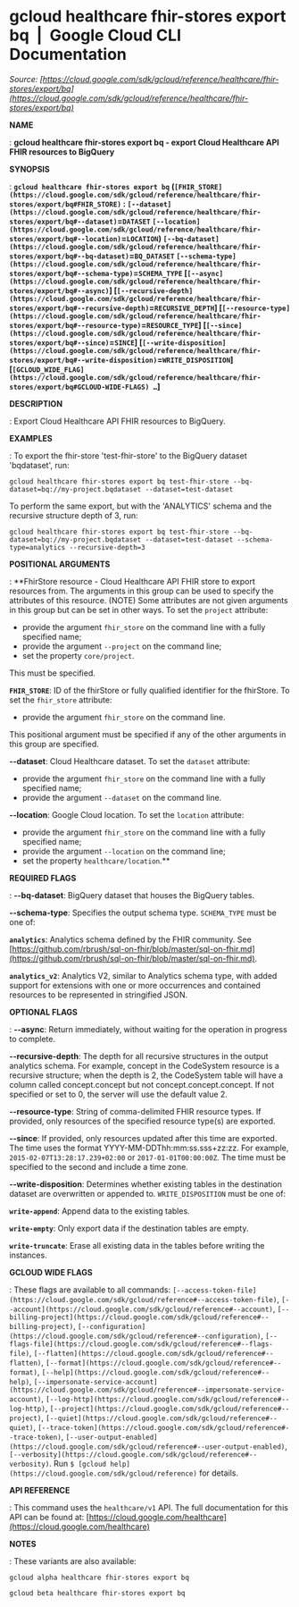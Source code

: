 # gcloud healthcare fhir-stores export bq  |  Google Cloud CLI Documentation

*Source: [https://cloud.google.com/sdk/gcloud/reference/healthcare/fhir-stores/export/bq](https://cloud.google.com/sdk/gcloud/reference/healthcare/fhir-stores/export/bq)*

**NAME**

: **gcloud healthcare fhir-stores export bq - export Cloud Healthcare API FHIR resources to BigQuery**

**SYNOPSIS**

: **`gcloud healthcare fhir-stores export bq` (`[FHIR_STORE](https://cloud.google.com/sdk/gcloud/reference/healthcare/fhir-stores/export/bq#FHIR_STORE)` : `[--dataset](https://cloud.google.com/sdk/gcloud/reference/healthcare/fhir-stores/export/bq#--dataset)`=`DATASET` `[--location](https://cloud.google.com/sdk/gcloud/reference/healthcare/fhir-stores/export/bq#--location)`=`LOCATION`) `[--bq-dataset](https://cloud.google.com/sdk/gcloud/reference/healthcare/fhir-stores/export/bq#--bq-dataset)`=`BQ_DATASET` `[--schema-type](https://cloud.google.com/sdk/gcloud/reference/healthcare/fhir-stores/export/bq#--schema-type)`=`SCHEMA_TYPE` [`[--async](https://cloud.google.com/sdk/gcloud/reference/healthcare/fhir-stores/export/bq#--async)`] [`[--recursive-depth](https://cloud.google.com/sdk/gcloud/reference/healthcare/fhir-stores/export/bq#--recursive-depth)`=`RECURSIVE_DEPTH`] [`[--resource-type](https://cloud.google.com/sdk/gcloud/reference/healthcare/fhir-stores/export/bq#--resource-type)`=`RESOURCE_TYPE`] [`[--since](https://cloud.google.com/sdk/gcloud/reference/healthcare/fhir-stores/export/bq#--since)`=`SINCE`] [`[--write-disposition](https://cloud.google.com/sdk/gcloud/reference/healthcare/fhir-stores/export/bq#--write-disposition)`=`WRITE_DISPOSITION`] [`[GCLOUD_WIDE_FLAG](https://cloud.google.com/sdk/gcloud/reference/healthcare/fhir-stores/export/bq#GCLOUD-WIDE-FLAGS) …`]**

**DESCRIPTION**

: Export Cloud Healthcare API FHIR resources to BigQuery.

**EXAMPLES**

: To export the fhir-store 'test-fhir-store' to the BigQuery dataset 'bqdataset',
run:

```
gcloud healthcare fhir-stores export bq test-fhir-store --bq-dataset=bq://my-project.bqdataset --dataset=test-dataset
```

To perform the same export, but with the 'ANALYTICS' schema and the recursive
structure depth of 3, run:

```
gcloud healthcare fhir-stores export bq test-fhir-store --bq-dataset=bq://my-project.bqdataset --dataset=test-dataset --schema-type=analytics --recursive-depth=3
```

**POSITIONAL ARGUMENTS**

: **FhirStore resource - Cloud Healthcare API FHIR store to export resources from.
The arguments in this group can be used to specify the attributes of this
resource. (NOTE) Some attributes are not given arguments in this group but can
be set in other ways.
To set the `project` attribute:

- provide the argument `fhir_store` on the command line with a fully
specified name;
- provide the argument `--project` on the command line;
- set the property `core/project`.

This must be specified.

**`FHIR_STORE`**:
ID of the fhirStore or fully qualified identifier for the fhirStore.
To set the `fhir_store` attribute:

- provide the argument `fhir_store` on the command line.

This positional argument must be specified if any of the other arguments in this
group are specified.

**--dataset**:
Cloud Healthcare dataset.
To set the `dataset` attribute:

- provide the argument `fhir_store` on the command line with a fully
specified name;
- provide the argument `--dataset` on the command line.

**--location**:
Google Cloud location.
To set the `location` attribute:

- provide the argument `fhir_store` on the command line with a fully
specified name;
- provide the argument `--location` on the command line;
- set the property `healthcare/location`.**

**REQUIRED FLAGS**

: **--bq-dataset**:
BigQuery dataset that houses the BigQuery tables.

**--schema-type**:
Specifies the output schema type. `SCHEMA_TYPE` must be
one of:

**`analytics`**:
Analytics schema defined by the FHIR community. See [https://github.com/rbrush/sql-on-fhir/blob/master/sql-on-fhir.md](https://github.com/rbrush/sql-on-fhir/blob/master/sql-on-fhir.md).

**`analytics_v2`**:
Analytics V2, similar to Analytics schema type, with added support for
extensions with one or more occurrences and contained resources to be
represented in stringified JSON.

**OPTIONAL FLAGS**

: **--async**:
Return immediately, without waiting for the operation in progress to complete.

**--recursive-depth**:
The depth for all recursive structures in the output analytics schema. For
example, concept in the CodeSystem resource is a recursive structure; when the
depth is 2, the CodeSystem table will have a column called concept.concept but
not concept.concept.concept. If not specified or set to 0, the server will use
the default value 2.

**--resource-type**:
String of comma-delimited FHIR resource types. If provided, only resources of
the specified resource type(s) are exported.

**--since**:
If provided, only resources updated after this time are exported. The time uses
the format YYYY-MM-DDThh:mm:ss.sss+zz:zz. For example,
`2015-02-07T13:28:17.239+02:00` or `2017-01-01T00:00:00Z`.
The time must be specified to the second and include a time zone.

**--write-disposition**:
Determines whether existing tables in the destination dataset are overwritten or
appended to. `WRITE_DISPOSITION` must be one of:

**`write-append`**:
Append data to the existing tables.

**`write-empty`**:
Only export data if the destination tables are empty.

**`write-truncate`**:
Erase all existing data in the tables before writing the instances.

**GCLOUD WIDE FLAGS**

: These flags are available to all commands: `[--access-token-file](https://cloud.google.com/sdk/gcloud/reference#--access-token-file)`,
`[--account](https://cloud.google.com/sdk/gcloud/reference#--account)`, `[--billing-project](https://cloud.google.com/sdk/gcloud/reference#--billing-project)`,
`[--configuration](https://cloud.google.com/sdk/gcloud/reference#--configuration)`,
`[--flags-file](https://cloud.google.com/sdk/gcloud/reference#--flags-file)`,
`[--flatten](https://cloud.google.com/sdk/gcloud/reference#--flatten)`, `[--format](https://cloud.google.com/sdk/gcloud/reference#--format)`, `[--help](https://cloud.google.com/sdk/gcloud/reference#--help)`, `[--impersonate-service-account](https://cloud.google.com/sdk/gcloud/reference#--impersonate-service-account)`,
`[--log-http](https://cloud.google.com/sdk/gcloud/reference#--log-http)`,
`[--project](https://cloud.google.com/sdk/gcloud/reference#--project)`, `[--quiet](https://cloud.google.com/sdk/gcloud/reference#--quiet)`, `[--trace-token](https://cloud.google.com/sdk/gcloud/reference#--trace-token)`, `[--user-output-enabled](https://cloud.google.com/sdk/gcloud/reference#--user-output-enabled)`,
`[--verbosity](https://cloud.google.com/sdk/gcloud/reference#--verbosity)`.
Run `$ [gcloud help](https://cloud.google.com/sdk/gcloud/reference)` for details.

**API REFERENCE**

: This command uses the `healthcare/v1` API. The full documentation for
this API can be found at: [https://cloud.google.com/healthcare](https://cloud.google.com/healthcare)

**NOTES**

: These variants are also available:

```
gcloud alpha healthcare fhir-stores export bq
```

```
gcloud beta healthcare fhir-stores export bq
```